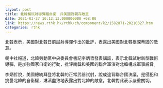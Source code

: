 ```yaml
---
layout: post
title: 北韓稱試射導彈屬自衛　斥美國對朝存敵意
date: 2021-03-27 10:12:13.000000000 +08:00
link: https://news.rthk.hk/rthk/ch/component/k2/1582871-20210327.htm
categories: rthk
---
```


北韓表示，美國對北韓日前試射導彈作出的批評，表露出美國對北韓根深蒂固的敵意。

朝中社報道，北韓勞動黨中央委員會書記李炳哲發表講話，表示北韓試射新型戰術導彈，是加強國家自衛的行動，批評南韓和美國的聯合軍演對北韓構成軍事威脅。

李炳哲說，美國總統拜登將北韓的正常武器試射，說成違背聯合國決議，是侵犯和挑釁北韓的自衛權，淋漓盡致地表露出對北韓的敵意，北韓對此表示嚴重關切。
